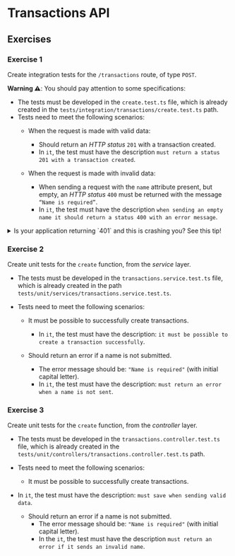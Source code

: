 # Transactions API

## Exercises

### Exercise 1

Create integration tests for the `/transactions` route, of type `POST`.

**Warning ⚠️**: You should pay attention to some specifications:

- The tests must be developed in the `create.test.ts` file, which is already created in the `tests/integration/transactions/create.test.ts` path.
- Tests need to meet the following scenarios:
  - When the request is made with valid data:
    - Should return an _HTTP status_ `201` with a transaction created.
    - In `it`, the test must have the description `must return a status 201 with a transaction created`.

  - When the request is made with invalid data:
    - When sending a request with the `name` attribute present, but empty, an _HTTP status_ `400` must be returned with the message `“Name is required”`.
    - In `it`, the test must have the description `when sending an empty name it should return a status 400 with an error message`.


<details>
  <summary>Is your application returning `401` and this is crashing you? See this tip!</summary>

What does _status_ `401` mean? It stands for `UNAUTHORIZED`. Your test is not creating a transaction because you are not being authenticated! Remember that to create a transaction, the application must check your _token_ to ensure that it is valid. But you don't really need to _login_, you just need to simulate! In that case, don't forget to:

- Make the request with the _header_ in the correct format and containing a `token`.
- _Mock_ the functions your authentication _middleware_ calls to do the check.

**Keep an eye on the tip 👀**: If you need a reminder of the syntax for any of these functions, do a quick search.

</details>

### Exercise 2

Create unit tests for the `create` function, from the _service_ layer.

- The tests must be developed in the `transactions.service.test.ts` file, which is already created in the path `tests/unit/services/transactions.service.test.ts`.
- Tests need to meet the following scenarios:

  - It must be possible to successfully create transactions.
    - In `it`, the test must have the description: `it must be possible to create a transaction successfully`.

  - Should return an error if a name is not submitted.
    - The error message should be: `"Name is required"` (with initial capital letter).
    - In `it`, the test must have the description: `must return an error when a name is not sent`.

### Exercise 3

Create unit tests for the `create` function, from the _controller_ layer.

- The tests must be developed in the `transactions.controller.test.ts` file, which is already created in the `tests/unit/controllers/transactions.controller.test.ts` path.

- Tests need to meet the following scenarios:
  - It must be possible to successfully create transactions.

- In `it`, the test must have the description: `must save when sending valid data`.

  - Should return an error if a name is not submitted.
    - The error message should be: `"Name is required"` (with initial capital letter).
    - In the `it`, the test must have the description `must return an error if it sends an invalid name`.